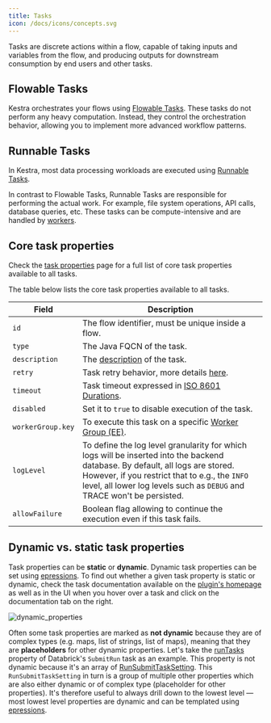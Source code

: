 ```yaml
---
title: Tasks
icon: /docs/icons/concepts.svg
---
```


Tasks are discrete actions within a flow, capable of taking inputs and variables from the flow, and producing outputs for downstream consumption by end users and other tasks.

## Flowable Tasks

Kestra orchestrates your flows using [Flowable Tasks](flowable-tasks.md). These tasks do not perform any heavy computation. Instead, they control the orchestration behavior, allowing you to implement more advanced workflow patterns.

## Runnable Tasks

In Kestra, most data processing workloads are executed using [Runnable Tasks](runnable-tasks.md).

In contrast to Flowable Tasks, Runnable Tasks are responsible for performing the actual work. For example, file system operations, API calls, database queries, etc. These tasks can be compute-intensive and are handled by [workers](../07.concepts/worker.md).

## Core task properties

Check the [task properties](task-properties.md) page for a full list of core task properties available to all tasks.

The table below lists the core task properties available to all tasks.

| Field | Description                                                                                                                                                                                                                                                 |
| ---------- |-------------------------------------------------------------------------------------------------------------------------------------------------------------------------------------------------------------------------------------------------------------|
|`id`| The flow identifier, must be unique inside a flow.                                                                                                                                                                                                          |
|`type`| The Java FQCN of the task.                                                                                                                                                                                                                                  |
|`description`| The [description](descriptions.md) of the task.                                                                                                                                                                                                             |
|`retry`| Task retry behavior, more details [here](retries.md).                                                                                                                                                                                                       |
|`timeout`| Task timeout expressed in [ISO 8601 Durations](https://en.wikipedia.org/wiki/ISO_8601#Durations).                                                                                                                                                           |
|`disabled`| Set it to `true` to disable execution of the task.                                                                                                                                                                                                          |
|`workerGroup.key`| To execute this task on a specific [Worker Group (EE)](worker-group.md).                                                                                                                                                                                    |
|`logLevel`| To define the log level granularity for which logs will be inserted into the backend database. By default, all logs are stored. However, if you restrict that to e.g., the `INFO` level, all lower log levels such as `DEBUG` and TRACE won't be persisted. |
| `allowFailure`    | Boolean flag allowing to continue the execution even if this task fails.                                                                                                                                                                                    |

## Dynamic vs. static task properties

Task properties can be **static** or **dynamic**. Dynamic task properties can be set using [epressions](06.expressions/01.index.md). To find out whether a given task property is static or dynamic, check the task documentation available on the [plugin's homepage](https://kestra.io/plugins) as well as in the UI when you hover over a task and click on the documentation tab on the right.

![dynamic_properties](/docs/concepts/dynamic_properties.png)

Often some task properties are marked as **not dynamic** because they are of complex types (e.g. maps, list of strings, list of maps), meaning that they are **placeholders** for other dynamic properties. Let's take the [runTasks](https://kestra.io/plugins/tasks/job/io.kestra.plugin.databricks.job.SubmitRun#runtasks) property of Databrick's `SubmitRun` task as an example. This property is not dynamic because it's an array of [RunSubmitTaskSetting](https://kestra.io/plugins/tasks/job/io.kestra.plugin.databricks.job.SubmitRun#runsubmittasksetting). This `RunSubmitTaskSetting` in turn is a group of multiple other properties which are also either dynamic or of complex type (placeholder for other properties). It's therefore useful to always drill down to the lowest level — most lowest level properties are dynamic and can be templated using [epressions](06.expressions/01.index.md).


